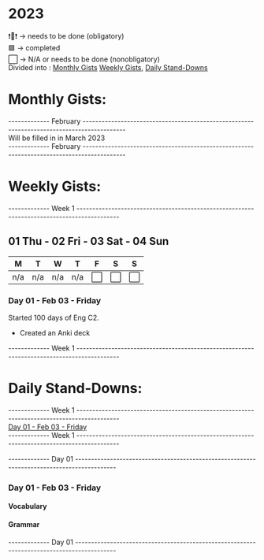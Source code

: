# 2023
❗🔁❗ -> needs to be done (obligatory) \
🟩 -> completed \
⬜ -> N/A or needs to be done (nonobligatory) \
Divided into : [Monthly Gists](#monthly-gists) [Weekly Gists](#weekly-gists), [Daily Stand-Downs](#daily-stand-downs) <br /> 

# Monthly Gists: 
------------- February -------------------------------------------------------------------------------------------<br />
Will be filled in in March 2023 <br />
------------- February -------------------------------------------------------------------------------------------

# Weekly Gists: 
------------- Week 1 -------------------------------------------------------------------------------------------
## 01 Thu - 02 Fri - 03 Sat - 04 Sun
| M  | T  | W  | T  |  F | S  | S  |
|---|---|---|---|---|---|---|
| n/a  | n/a  | n/a  | n/a  | ⬜  | ⬜  | ⬜  |

### Day 01 - Feb 03 - Friday 
Started 100 days of Eng C2.
* Created an Anki deck

------------- Week 1 -------------------------------------------------------------------------------------------
# Daily Stand-Downs: 
------------- Week 1 -------------------------------------------------------------------------------------------<br />
[Day 01 - Feb 03 - Friday](#day-01---feb-03---fridayday-1) <br />
------------- Week 1 -------------------------------------------------------------------------------------------<br />

------------- Day 01 -------------------------------------------------------------------------------------------
### Day 01 - Feb 03 - Friday
#### Vocabulary
#### Grammar

------------- Day 01 -------------------------------------------------------------------------------------------